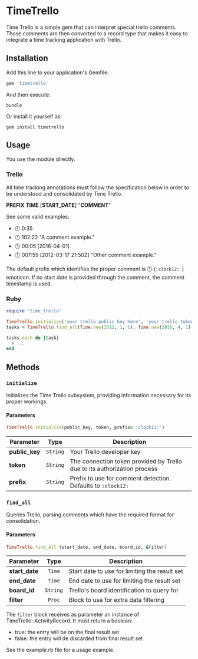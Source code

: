# TimeTrello

Time Trello is a simple gem that can interpret special trello comments. Those
comments are then converted to a record type that makes it easy to integrate a
time tracking application with Trello.

## Installation
Add this line to your application's Gemfile:

```ruby
gem 'timetrello'
```

And then execute:

```console
bundle
```

Or install it yourself as:

```console
gem install timetrello
```


## Usage

You use the module directly.

### Trello

All time tracking annotations must follow the specification below in order to be
understood and consolidated by Time Trello.

**PREFIX** **TIME** [**START_DATE**] "**COMMENT**"

See some valid examples:

- :clock12: 0:35
- :clock12: 102:22 "A comment example."
- :clock12: 00:05 [2016-04-01]
- :clock12: 007:59 [2012-03-17 21:50Z] "Other comment example."

The default prefix which identifies the proper comment is :clock12: (`:clock12:
`) emoticon. If no start date is provided through the comment, the comment
timestamp is used.

### Ruby

```ruby
require 'time_trello'

TimeTrello.initialize('your trello public key here', 'your trello token here', ':clock12:')
tasks = TimeTrello.find_all(Time.new(2012, 1, 1), Time.new(2016, 4, 1), 'Board ID you want to evaluate')

tasks.each do |task|
  # ...
end
```

## Methods

### `initialize`

Initializes the Time Trello subsystem, providing information necessary for its
proper workings.

#### Parameters
```ruby
TimeTrello.initialize(public_key, token, prefix=':clock12:')
```
| Parameter | Type | Description |
|---|:---:|---|
| **public_key** | `String` | Your Trello developer key |
| **token** | `String` | The connection token provided by Trello due to its authorization process |
| **prefix** | `String` | Prefix to use for comment detection. Defaults to `:clock12:  ` |

### `find_all`

Queries Trello, parsing comments which have the required format for consolidation.

#### Parameters

```ruby
TimeTrello.find_all (start_date, end_date, board_id, &filter)
```

| Parameter | Type | Description |
|---|:---:|---|
| **start_date** | `Time` | Start date to use for limiting the result set |
| **end_date** | `Time` | End date to use for limiting the result set |
| **board_id** | `String` | Trello's board identification to query for |
| **filter** | `Proc` | Block to use for extra data filtering |

The `filter` block receives as parameter an instance of
TimeTrello::ActivityRecord. It must return a boolean:

- true: the entry will be on the final result set
- false: the entry will de discarded from final result set

See the example.rb file for a usage example.
